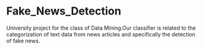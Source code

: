 # Fake_News_Detection
University project for the class of Data Mining.Our classifier is related to the categorization of text data from news articles and specifically the detection of fake news.

